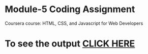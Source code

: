 
# Module-5 Coding Assignment

Coursera course: HTML, CSS, and Javascript for Web Developers

# To see the output [CLICK HERE](https://sharadashenoy18.github.io/mod5/)
